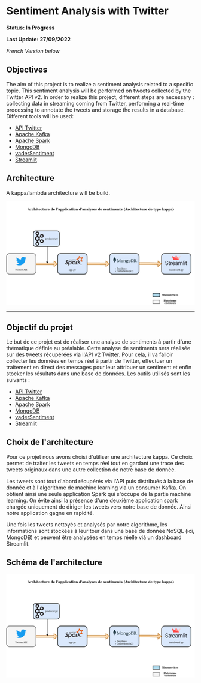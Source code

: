# Sentiment Analysis with Twitter

**Status: In Progress**

**Last Update: 27/09/2022**

*French Version below*

## Objectives

The aim of this project is to realize a sentiment analysis related to a specific topic. This sentiment analysis will be performed on tweets collected by the Twitter API v2. In order to realize this project, different steps are necessary : collecting data in streaming coming from Twitter, performing a real-time processing to annotate the tweets and storage the results in a database. Different tools will be used: 
- [API Twitter](!https://developer.twitter.com/en/docs/twitter-api)
- [Apache Kafka](!https://kafka.apache.org/documentation/)
- [Apache Spark](!https://spark.apache.org/)
- [MongoDB](!https://www.mongodb.com/)
- [vaderSentiment](!https://vadersentiment.readthedocs.io/en/latest/)
- [Streamlit](!https://streamlit.io/)

## Architecture

A kappa/lambda architecture will be build.

![ALT](architecture_app.png)

***
## Objectif du projet

Le but de ce projet est de réaliser une analyse de sentiments à partir d'une thématique définie au préalable. Cette analyse de sentiments sera réalisée sur des tweets récupérées via l'API v2 Twitter. Pour cela, il va falloir collecter les données en temps réel à partir de Twitter, effectuer un traitement en direct des messages pour leur attribuer un sentiment et enfin stocker les résultats dans une base de données. Les outils utilisés sont les suivants :
- [API Twitter](!https://developer.twitter.com/en/docs/twitter-api)
- [Apache Kafka](!https://kafka.apache.org/documentation/)
- [Apache Spark](!https://spark.apache.org/)
- [MongoDB](!https://www.mongodb.com/)
- [vaderSentiment](!https://vadersentiment.readthedocs.io/en/latest/)
- [Streamlit](!https://streamlit.io/)

## Choix de l'architecture

Pour ce projet nous avons choisi d'utiliser une architecture kappa. Ce choix permet de traiter les tweets en temps réel tout en gardant une trace des tweets originaux dans une autre collection de notre base de donnée.

Les tweets sont tout d'abord récupérés via l'API puis distribués à la base de donnée et à l'algorithme de machine learning via un consumer Kafka.
On obtient ainsi une seule application Spark qui s'occupe de la partie machine learning. On évite ainsi la présence d'une deuxième application spark chargée uniquement de diriger les tweets vers notre base de donnée. Ainsi notre application gagne en rapidité.

Une fois les tweets nettoyés et analysés par notre algorithme, les informations sont stockées à leur tour dans une base de donnée NoSQL (ici, MongoDB) et peuvent être analysées en temps réelle vià un dashboard Streamlit.

## Schéma de l'architecture

![ALT](architecture_app.png)